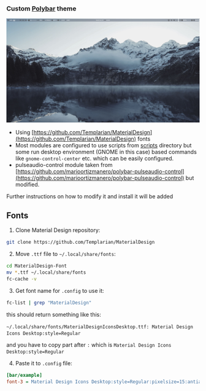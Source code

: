 ### Custom [Polybar](https://github.com/polybar/polybar) theme
![theme_screenshot](https://github.com/vuckale/polybar-theme/blob/master/screenshot.png?raw=true)

* Using [https://github.com/Templarian/MaterialDesign](https://github.com/Templarian/MaterialDesign) fonts 
* Most modules are configured to use scripts from [scripts](https://github.com/vuckale/polybar-theme/tree/master/scripts) directory but some run desktop environment (GNOME in this case) based commands like `gnome-control-center` etc. which can be easily configured.
* pulseaudio-control module taken from [https://github.com/marioortizmanero/polybar-pulseaudio-control](https://github.com/marioortizmanero/polybar-pulseaudio-control) but modified.

Further instructions on how to modify it and install it will be added

## Fonts

1. Clone Material Design repository:
```bash
git clone https://github.com/Templarian/MaterialDesign
```
2. Move `.ttf` file to `~/.local/share/fonts`:
```bash
cd MaterialDesign-Font
mv *.ttf ~/.local/share/fonts
fc-cache -v
```
3. Get font name for `.config` to use it:
```bash
fc-list | grep "MaterialDesign"
```
this should return something like this:

```~/.local/share/fonts/MaterialDesignIconsDesktop.ttf: Material Design Icons Desktop:style=Regular```

and you have to copy part after ```:``` which is ```Material Design Icons Desktop:style=Regular```

4. Paste it to `.config` file:
```ini
[bar/example]
font-3 = Material Design Icons Desktop:style=Regular:pixelsize=15:antialias=true;4
```
